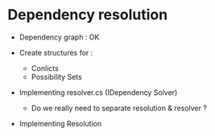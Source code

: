 # Dependency resolution

* Dependency graph : OK

* Create structures for :
    * Conlicts
    * Possibility Sets

* Implementing resolver.cs (IDependency Solver)
    * Do we really need to separate resolution & resolver ?

* Implementing Resolution